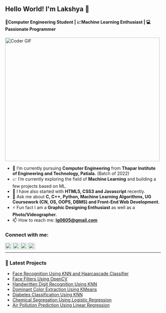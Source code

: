 ## Hello World! I'm Lakshya 👋
#### 📕Computer Engineering Student | 📈Machine Learning Enthusiast | 💻Passionate Programmer
<img src="https://media.giphy.com/media/SWoSkN6DxTszqIKEqv/giphy.gif" alt="Coder GIF" class="center" width="500" height="400">

- 📕 I’m currently pursuing **Computer Engineering** from **Thapar Institute of Engineering and Technology, Patiala.** (Batch of 2022)
- 📈 I’m currently exploring the field of **Machine Learning** and building a few projects based on ML.
- 📑 I have also started with **HTML5, CSS3 and Javascript** recently.
- 💬 Ask me about **C, C++, Python, Machine Learning Algorithms, UG Coursework (CN, OS, OOPS, DBMS) and Front-End Web Development.**
- ⚡ Fun fact I am a **Graphic Designing Enthusiast** as well as a **Photo/Videographer.**
- 📫 How to reach me: **lg0605@gmail.com**

### Connect with me:

[<img align="left" alt="lakkshh | LinkedIn" width="22px" src="https://cdn.jsdelivr.net/npm/simple-icons@v3/icons/linkedin.svg" />][linkedin]
[<img align="left" alt="lakkshh" width="22px" src="https://cdn.jsdelivr.net/npm/simple-icons@3.5.0/icons/adobephotoshop.svg" />][portfolio]
[<img align="left" alt="lakkshh | Instagram" width="22px" src="https://cdn.jsdelivr.net/npm/simple-icons@3.0.1/icons/instagram.svg" />][instagram]
[<img align="left" alt="lakkshh | Twitter" width="22px" src="https://cdn.jsdelivr.net/npm/simple-icons@v3/icons/twitter.svg" />][twitter]
<br />

---

### 📕 Latest Projects

- [Face Recognition Using KNN and Haarcascade Classifier](https://github.com/lakkshh/Face-Recognition-Using-KNN)
- [Face Filters Using OpenCV](https://github.com/lakkshh/Face-Filters-Using-OpenCV)
- [Handwritten Digit Recognition Using KNN](https://github.com/lakkshh/Handwritten-Digit-Recognition)
- [Dominant Color Extraction Using KMeans](https://github.com/lakkshh/Dominant-Color-Extraction-Using-KMeans)
- [Diabetes Classification Using KNN](https://github.com/lakkshh/Diabetes-Classification-Using-KNN)
- [Chemical Segregation Using Logistic Regression](https://github.com/lakkshh/Chemical-Segregation-Using-Logistic-Regression)
- [Air Pollution Prediction Using Linear Regression](https://github.com/lakkshh/Air-Pollution-Prediction-Using-Linear-Regression)

[portfolio]: https://drive.google.com/file/d/1-HBEEhRTNKD2-liWYWeya_nmyTeMb1MC/view
[twitter]: https://www.twitter.com/lakkshh
[linkedin]: https://www.linkedin.com/in/lakkshh/
[instagram]: https://www.instagram.com/lakkshh
